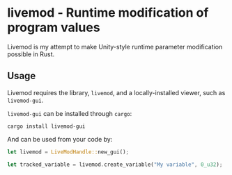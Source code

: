 # livemod - Runtime modification of program values

Livemod is my attempt to make Unity-style runtime parameter modification possible in Rust.

## Usage

Livemod requires the library, `livemod`, and a locally-installed viewer, such as `livemod-gui`.

`livemod-gui` can be installed through `cargo`:

```
cargo install livemod-gui
```

And can be used from your code by:

```rs
let livemod = LiveModHandle::new_gui();

let tracked_variable = livemod.create_variable("My variable", 0_u32);
```